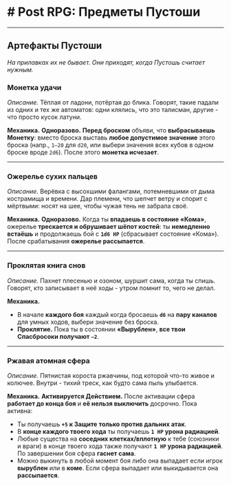 # # Post RPG: Предметы Пустоши


---

## Артефакты Пустоши
*На прилавках их не бывает. Они приходят, когда Пустошь считает нужным.*

### Монетка удачи

*Описание.* Тёплая от ладони, потёртая до блика. Говорят, такие падали из одних и тех же автоматов: одни клялись, что это талисман, другие - что просто кусок латуни.

**Механика.** **Одноразово.** **Перед броском** объяви, что **выбрасываешь Монетку**: вместо броска выставь **любое допустимое значение** этого броска (напр., `1–20` для `d20`, или выбери значения всех кубов в одном броске вроде `2d6`). После этого **монетка исчезает**.

---

### Ожерелье сухих пальцев

*Описание.* Верёвка с высохшими фалангами, потемневшими от дыма кострамища и времени. Дар племени, что шепчет ветру и спорит с мёртвыми: носят на шее, чтобы чужая тень не забрала своё.

**Механика.** **Одноразово.** Когда ты **впадаешь в состояние «Кома»**, ожерелье **трескается и обрушивает шёпот костей**: ты **немедленно встаёшь** и продолжаешь бой с **`1d6 HP`** (сбрасывает состояние «Кома»). После срабатывания **ожерелье рассыпается**.

---
### Проклятая книга снов

*Описание.* Пахнет плесенью и озоном, шуршит сама, когда ты спишь. Говорят, кто записывает в неё ходы - утром помнит то, чего не делал.

**Механика.**

* В начале **каждого боя** каждый когда бросаешь **`d6`** на **пару каналов** для умных ходов, выбери значение без
  броска.
* **Проклятие.** Пока ты в состоянии **«Вырублен»**, **все твои Спасбросоки получают `−2`**.

---

### Ржавая атомная сфера

*Описание.* Пятнистая короста ржавчины, под которой что-то живое и колючее. Внутри - тихий треск, как будто сама пыль улыбается.

**Механика.** **Активируется Действием.** После активации сфера **работает до конца боя** и **её нельзя выключить** досрочно. Пока активна:

* Ты получаешь **`+5` к Защите** **только против дальних атак**.
* В **конце каждого твоего хода** ты получаешь **`1 HP` урона радиацией**.
* Любые существа на **соседних клетках/вплотную** к тебе (союзники и враги) в конце твоего хода также получают **`1 HP` урона радиацией**.
  По завершении боя сфера **гаснет сама**.
* Можно выкинуть в любой момент боя либо она выпадает если игрок **вырублен** или в **коме**. Если сфера выпадает или выкидывается она **рассыпается**.